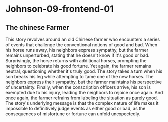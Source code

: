   # Johnson-09-frontend-01

  ## The chinese Farmer

  This story revolves around an old Chinese farmer who encounters a series of
    events that challenge the conventional notions of good and bad. When his horse 
    runs away, his neighbors express sympathy, but the farmer remains unperturbed, 
    stating that he doesn't know if it's good or bad. Surprisingly, the horse returns 
     with additional horses, prompting the neighbors to celebrate his good fortune. 
      Yet again, the farmer remains neutral, questioning whether it's truly good. 
      The story takes a turn when his son breaks his leg while attempting to tame
       one of the new horses. The neighbors express their sympathy, but the 
        farmer maintains his perspective of uncertainty. Finally, when the 
         conscription officers arrive, his son is exempted due to his injury, 
         leading the neighbors to rejoice once again. And once again, the farmer 
          refrains from labeling the situation as purely good. The story's 
          underlying message is that the complex nature of life makes it 
           impossible to definitively judge events as either good or bad, 
           as the consequences of misfortune or fortune 
            can unfold unexpectedly.
